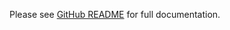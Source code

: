 <!-- README for NPM; the one for GitHub is in .github directory. -->

Please see [GitHub README](https://github.com/ivan7237d/push-pull/tree/master/packages/core) for full documentation.
